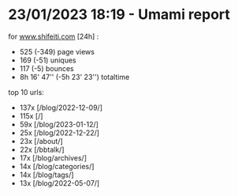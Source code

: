 # 23/01/2023 18:19 - Umami report
for www.shifeiti.com [24h] :

 - 525 (-349) page views
 - 169 (-51) uniques
 - 117 (-5) bounces
 - 8h 16' 47'' (-5h 23' 23'') totaltime


top 10 urls:
 - 137x [/blog/2022-12-09/]
 - 115x [/]
 - 59x [/blog/2023-01-12/]
 - 25x [/blog/2022-12-22/]
 - 23x [/about/]
 - 22x [/bbtalk/]
 - 17x [/blog/archives/]
 - 14x [/blog/categories/]
 - 14x [/blog/tags/]
 - 13x [/blog/2022-05-07/]


